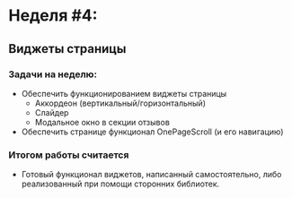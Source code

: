 # Неделя #4:
## Виджеты страницы

### Задачи на неделю:
- Обеспечить функционированием виджеты страницы
  - Аккордеон (вертикальный/горизонтальный)
  - Слайдер
  - Модальное окно в секции отзывов
- Обеспечить странице функционал OnePageScroll (и его навигацию)

### Итогом работы считается
- Готовый функционал виджетов, написанный самостоятельно, либо реализованный при помощи сторонних библиотек.
